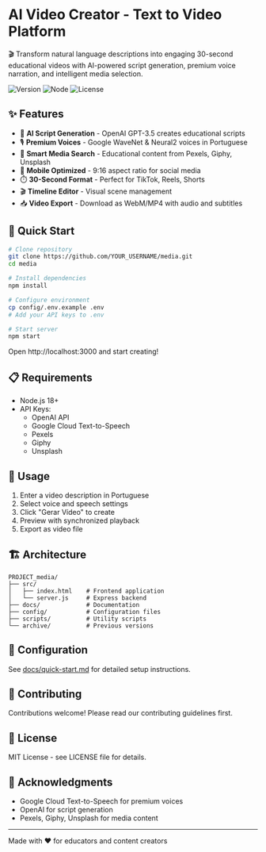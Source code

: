 # AI Video Creator - Text to Video Platform

🎬 Transform natural language descriptions into engaging 30-second educational videos with AI-powered script generation, premium voice narration, and intelligent media selection.

![Version](https://img.shields.io/badge/version-2.0-blue)
![Node](https://img.shields.io/badge/node-%3E%3D18.0.0-green)
![License](https://img.shields.io/badge/license-MIT-purple)

## ✨ Features

- 🤖 **AI Script Generation** - OpenAI GPT-3.5 creates educational scripts
- 🎙️ **Premium Voices** - Google WaveNet & Neural2 voices in Portuguese
- 🎥 **Smart Media Search** - Educational content from Pexels, Giphy, Unsplash
- 📱 **Mobile Optimized** - 9:16 aspect ratio for social media
- ⏱️ **30-Second Format** - Perfect for TikTok, Reels, Shorts
- 🎬 **Timeline Editor** - Visual scene management
- 📥 **Video Export** - Download as WebM/MP4 with audio and subtitles

## 🚀 Quick Start

```bash
# Clone repository
git clone https://github.com/YOUR_USERNAME/media.git
cd media

# Install dependencies
npm install

# Configure environment
cp config/.env.example .env
# Add your API keys to .env

# Start server
npm start
```

Open http://localhost:3000 and start creating!

## 📋 Requirements

- Node.js 18+
- API Keys:
  - OpenAI API
  - Google Cloud Text-to-Speech
  - Pexels
  - Giphy  
  - Unsplash

## 🎯 Usage

1. Enter a video description in Portuguese
2. Select voice and speech settings
3. Click "Gerar Vídeo" to create
4. Preview with synchronized playback
5. Export as video file

## 🏗️ Architecture

```
PROJECT_media/
├── src/
│   ├── index.html    # Frontend application
│   └── server.js     # Express backend
├── docs/             # Documentation
├── config/           # Configuration files
├── scripts/          # Utility scripts
└── archive/          # Previous versions
```

## 🔧 Configuration

See [docs/quick-start.md](docs/quick-start.md) for detailed setup instructions.

## 🤝 Contributing

Contributions welcome! Please read our contributing guidelines first.

## 📝 License

MIT License - see LICENSE file for details.

## 🙏 Acknowledgments

- Google Cloud Text-to-Speech for premium voices
- OpenAI for script generation
- Pexels, Giphy, Unsplash for media content

---

Made with ❤️ for educators and content creators